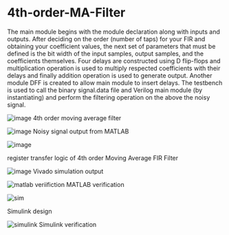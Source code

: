 # 4th-order-MA-Filter

The main module begins with the module declaration along with inputs and outputs. After deciding on the order (number of taps) for your FIR and obtaining your coefficient values, the next set of parameters that must be defined is the bit width of the input samples, output samples, and the coefficients themselves. Four delays are constructed using D flip-flops and multiplication operation is used to multiply respected coefficients with their delays and finally addition operation is used to generate output. 
Another module DFF is created to allow main module to insert delays. The testbench is used to call the binary signal.data file and Verilog main module (by instantiating) and perform the filtering operation on the above the noisy signal.


![image](https://github.com/ChinmaiChowdary/4th-order-MA-Filter/assets/119433702/92198887-1f75-4f83-b2a2-55e3fd8f0931)
4th order moving average filter




![image](https://github.com/ChinmaiChowdary/4th-order-MA-Filter/assets/119433702/6793f425-13f5-4fec-a1da-d42b5c505f21)
Noisy signal output from MATLAB




![image](https://github.com/ChinmaiChowdary/4th-order-MA-Filter/assets/119433702/113c8500-07a6-42df-8cf7-b976c6b636b4)

register transfer logic of 4th order Moving Average FIR Filter


![image](https://github.com/ChinmaiChowdary/4th-order-MA-Filter/assets/119433702/dc9c3995-28e3-4fd9-9dde-39e3544928d0)
Vivado simulation output


![matlab veriifiction](https://github.com/ChinmaiChowdary/4th-order-MA-Filter/assets/119433702/75806e52-b46a-4b47-929f-b0fd00e22355)
MATLAB verification




![sim](https://github.com/ChinmaiChowdary/4th-order-MA-Filter/assets/119433702/1f86f774-4a76-4b04-b172-ed70872e3c7e)

Simulink design




![simulink](https://github.com/ChinmaiChowdary/4th-order-MA-Filter/assets/119433702/2808f522-a745-45d1-aabd-a968bca8b9f6)
Simulink verification

